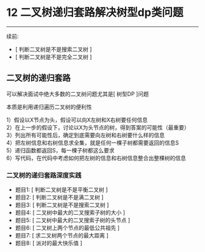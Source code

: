 # 12 二叉树递归套路解决树型dp类问题

---

续前:  

- [ 判断二叉树是不是搜索二叉树 ]  
- [ 判断二叉树是不是完全二叉树 ] 


## 二叉树的递归套路

可以解决面试中绝大多数的二叉树问题尤其是[ 树型DP ]问题

本质是利用递归遍历二叉树的便利性


1）假设以X节点为头，假设可以向X左树和X右树要任何信息  
2）在上一步的假设下，讨论以X为头节点的树，得到答案的可能性（最重要）  
3）列出所有可能性后，确定到底需要向左树和右树要什么样的信息  
4）把左树信息和右树信息求全集，就是任何一棵子树都需要返回的信息S  
5）递归函数都返回S，每一棵子树都这么要求  
6）写代码，在代码中考虑如何把左树的信息和右树信息整合出整棵树的信息  


### 二叉树的递归套路深度实践

- 题目1: [ 判断二叉树是不是平衡二叉树 ]
- 题目2: [ 判断二叉树是不是满二叉树 ]
- 题目3: [ 判断二叉树是不是搜索二叉树 ]
- 题目4: [ 二叉树中最大的二叉搜索子树的大小 ]
- 题目5: [ 二叉树中最大的二叉搜索子树的头节点 ]
- 题目6: [ 二叉树上两个节点的最低公共祖先 ]
- 题目7: [ 求二叉树两个节点的最大距离 ]
- 题目8: [ 派对的最大快乐值 ]
